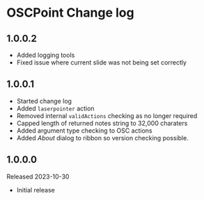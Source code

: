# OSCPoint Change log

## 1.0.0.2

- Added logging tools
- Fixed issue where current slide was not being set correctly

## 1.0.0.1

- Started change log
- Added `laserpointer` action
- Removed internal `validActions` checking as no longer required
- Capped length of returned notes string to 32,000 charaters
- Added argument type checking to OSC actions
- Added *About* dialog to ribbon so version checking possible.


## 1.0.0.0

Released 2023-10-30

- Initial release